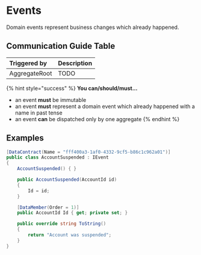 # Events

Domain events represent business changes which already happened.

## Communication Guide Table

| Triggered by | Description |
| :--- | :--- |
| AggregateRoot | TODO |

{% hint style="success" %}
**You can/should/must...**

* an event **must** be immutable
* an event **must** represent a domain event which already happened with a name in past tense
* an event **can** be dispatched only by one aggregate
{% endhint %}

## Examples

```csharp
[DataContract(Name = "fff400a3-1af0-4332-9cf5-b86c1c962a01")]
public class AccountSuspended : IEvent
{
    AccountSuspended() { }

    public AccountSuspended(AccountId id)
    {
        Id = id;
    }

    [DataMember(Order = 1)]
    public AccountId Id { get; private set; }

    public override string ToString()
    {
        return "Account was suspended";
    }
}
```

